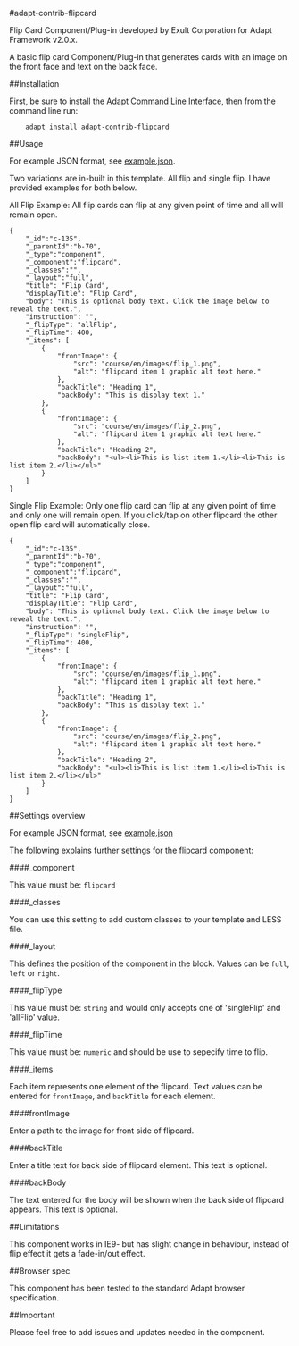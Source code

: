 #adapt-contrib-flipcard

Flip Card Component/Plug-in developed by Exult Corporation for Adapt Framework v2.0.x.

A basic flip card Component/Plug-in that generates cards with an image on the front face and text on the back face.

##Installation

First, be sure to install the [Adapt Command Line Interface](https://github.com/adaptlearning/adapt-cli), then from the command line run:

		adapt install adapt-contrib-flipcard

##Usage

For example JSON format, see [example.json](https://github.com/ExultCorp/adapt-contrib-flipcard/blob/master/example.json).

Two variations are in-built in this template. All flip and single flip. I have provided examples for both below.

All Flip Example: All flip cards can flip at any given point of time and all will remain open.

	{
		"_id":"c-135",
		"_parentId":"b-70",
		"_type":"component",
		"_component":"flipcard",
		"_classes":"",
		"_layout":"full",
		"title": "Flip Card",
		"displayTitle": "Flip Card",
		"body": "This is optional body text. Click the image below to reveal the text.",
		"instruction": "",
		"_flipType": "allFlip",
		"_flipTime": 400,
		"_items": [
			{
				"frontImage": {
					"src": "course/en/images/flip_1.png",
					"alt": "flipcard item 1 graphic alt text here."
				},
				"backTitle": "Heading 1",
				"backBody": "This is display text 1."
			},
			{
				"frontImage": {
					"src": "course/en/images/flip_2.png",
					"alt": "flipcard item 1 graphic alt text here."
				},
				"backTitle": "Heading 2",
				"backBody": "<ul><li>This is list item 1.</li><li>This is list item 2.</li></ul>"
			}
		]
	}

Single Flip Example: Only one flip card can flip at any given point of time and only one will remain open. If you click/tap on other flipcard the other open flip card will automatically close.

	{
	 	"_id":"c-135",
	 	"_parentId":"b-70",
	 	"_type":"component",
	 	"_component":"flipcard",
	 	"_classes":"",
	 	"_layout":"full",
	 	"title": "Flip Card",
	 	"displayTitle": "Flip Card",
	 	"body": "This is optional body text. Click the image below to reveal the text.",
	 	"instruction": "",
	 	"_flipType": "singleFlip",
	 	"_flipTime": 400,
	 	"_items": [
			{
				"frontImage": {
					"src": "course/en/images/flip_1.png",
					"alt": "flipcard item 1 graphic alt text here."
				},
				"backTitle": "Heading 1",
				"backBody": "This is display text 1."
			},
			{
				"frontImage": {
					"src": "course/en/images/flip_2.png",
					"alt": "flipcard item 1 graphic alt text here."
				},
				"backTitle": "Heading 2",
				"backBody": "<ul><li>This is list item 1.</li><li>This is list item 2.</li></ul>"
			}
		]
	}

##Settings overview

For example JSON format, see [example.json](https://github.com/ExultCorp/adapt-contrib-flipcard/blob/master/example.json)

The following explains further settings for the flipcard component:

####_component

This value must be: `flipcard`

####_classes

You can use this setting to add custom classes to your template and LESS file.

####_layout

This defines the position of the component in the block. Values can be `full`, `left` or `right`.

####_flipType

This value must be: `string` and would only accepts one of 'singleFlip' and 'allFlip' value.

####_flipTime

This value must be: `numeric` and should be use to sepecify time to flip.

####_items

Each item represents one element of the flipcard. Text values can be entered for `frontImage`, and `backTitle` for each element.

####frontImage

Enter a path to the image for front side of flipcard.

####backTitle

Enter a title text for back side of flipcard element. This text is optional.

####backBody

The text entered for the body will be shown when the back side of flipcard appears. This text is optional.

##Limitations

This component works in IE9- but has slight change in behaviour, instead of flip effect it gets a fade-in/out effect.

##Browser spec

This component has been tested to the standard Adapt browser specification.

##Important

Please feel free to add issues and updates needed in the component.
